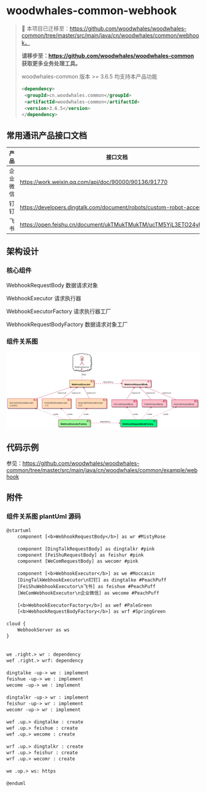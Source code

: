 # woodwhales-common-webhook

> 🚀 本项目已迁移至：https://github.com/woodwhales/woodwhales-common/tree/master/src/main/java/cn/woodwhales/common/webhook，
>
> **请移步至：https://github.com/woodwhales/woodwhales-common 获取更多业务处理工具。**
>
> woodwhales-common 版本 >= 3.6.5 均支持本产品功能
>
> ```xml
> <dependency>
>  <groupId>cn.woodwhales.common</groupId>
>  <artifactId>woodwhales-common</artifactId>
>  <version>3.6.5</version>
> </dependency>
> ```

## 常用通讯产品接口文档

|  产品   | 接口文档  |
|  ----  | ----  |
|  企业微信  | https://work.weixin.qq.com/api/doc/90000/90136/91770  |
| 钉钉  | https://developers.dingtalk.com/document/robots/custom-robot-access |
| 飞书  | https://open.feishu.cn/document/ukTMukTMukTM/ucTM5YjL3ETO24yNxkjN |

## 架构设计

### 核心组件

WebhookRequestBody 数据请求对象

WebhookExecutor 请求执行器

WebhookExecutorFactory 请求执行器工厂

WebhookRequestBodyFactory 数据请求对象工厂

### 组件关系图

![](doc/images/woodwhales-common-webhook.png)

## 代码示例

参见：https://github.com/woodwhales/woodwhales-common/tree/master/src/main/java/cn/woodwhales/common/example/webhook

## 附件

### 组件关系图 plantUml 源码

```plantuml
@startuml
    component [<b>WebhookRequestBody</b>] as wr #MistyRose

    component [DingTalkRequestBody] as dingtalkr #pink
    component [FeiShuRequestBody] as feishur #pink
    component [WeComRequestBody] as wecomr #pink

    component [<b>WebhookExecutor</b>] as we #Moccasin
    [DingTalkWebhookExecutor\n钉钉] as dingtalke #PeachPuff
    [FeiShuWebhookExecutor\n飞书] as feishue #PeachPuff
    [WeComWebhookExecutor\n企业微信] as wecome #PeachPuff

    [<b>WebhookExecutorFactory</b>] as wef #PaleGreen
    [<b>WebhookRequestBodyFactory</b>] as wrf #SpringGreen

cloud {
    WebhookServer as ws
}


we .right.> wr : dependency
wef .right.> wrf: dependency

dingtalke -up-> we : implement
feishue -up-> we : implement
wecome -up-> we : implement

dingtalkr -up-> wr : implement
feishur -up-> wr : implement
wecomr -up-> wr : implement

wef .up.> dingtalke : create
wef .up.> feishue : create
wef .up.> wecome : create

wrf .up.> dingtalkr : create
wrf .up.> feishur : create
wrf .up.> wecomr : create

we .up.> ws: https

@enduml
```

